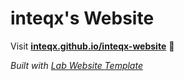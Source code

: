 
# inteqx's Website

Visit **[inteqx.github.io/inteqx-website](https://inteqx.github.io/inteqx-website)** 🚀

_Built with [Lab Website Template](https://greene-lab.gitbook.io/lab-website-template-docs)_

